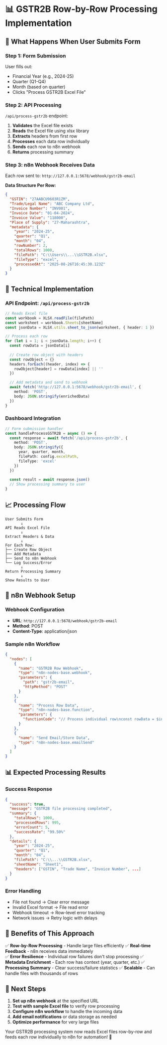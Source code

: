 # 📊 GSTR2B Row-by-Row Processing Implementation

## 🎯 **What Happens When User Submits Form**

### **Step 1: Form Submission**
User fills out:
- Financial Year (e.g., 2024-25)
- Quarter (Q1-Q4)  
- Month (based on quarter)
- Clicks "Process GSTR2B Excel File"

### **Step 2: API Processing**
`/api/process-gstr2b` endpoint:
1. **Validates** the Excel file exists
2. **Reads** the Excel file using xlsx library
3. **Extracts** headers from first row
4. **Processes** each data row individually
5. **Sends** each row to n8n webhook
6. **Returns** processing summary

### **Step 3: n8n Webhook Receives Data**
Each row sent to: `http://127.0.0.1:5678/webhook/gstr2b-email`

**Data Structure Per Row:**
```json
{
  "GSTIN": "27AABCU9603R1ZM",
  "Trade/Legal Name": "ABC Company Ltd",
  "Invoice Number": "INV001",
  "Invoice Date": "01-04-2024",
  "Invoice Value": "118000",
  "Place of Supply": "27-Maharashtra",
  "metadata": {
    "year": "2024-25",
    "quarter": "Q1", 
    "month": "04",
    "rowNumber": 2,
    "totalRows": 1000,
    "filePath": "C:\\Users\\...\\GSTR2B.xlsx",
    "fileType": "excel",
    "processedAt": "2025-08-26T16:45:30.123Z"
  }
}
```

## 🔧 **Technical Implementation**

### **API Endpoint: `/api/process-gstr2b`**
```typescript
// Reads Excel file
const workbook = XLSX.readFile(filePath)
const worksheet = workbook.Sheets[sheetName]
const jsonData = XLSX.utils.sheet_to_json(worksheet, { header: 1 })

// Process each row
for (let i = 1; i < jsonData.length; i++) {
  const rowData = jsonData[i]
  
  // Create row object with headers
  const rowObject = {}
  headers.forEach((header, index) => {
    rowObject[header] = rowData[index] || ''
  })

  // Add metadata and send to webhook
  await fetch('http://127.0.0.1:5678/webhook/gstr2b-email', {
    method: 'POST',
    body: JSON.stringify(enrichedData)
  })
}
```

### **Dashboard Integration**
```typescript
// Form submission handler
const handleProcessGSTR2B = async () => {
  const response = await fetch('/api/process-gstr2b', {
    method: 'POST',
    body: JSON.stringify({
      year, quarter, month,
      filePath: config.excelPath,
      fileType: 'excel'
    })
  })
  
  const result = await response.json()
  // Show processing summary to user
}
```

## 📈 **Processing Flow**

```
User Submits Form
       ↓
API Reads Excel File  
       ↓
Extract Headers & Data
       ↓
For Each Row:
├── Create Row Object
├── Add Metadata  
├── Send to n8n Webhook
└── Log Success/Error
       ↓
Return Processing Summary
       ↓
Show Results to User
```

## 🎯 **n8n Webhook Setup**

### **Webhook Configuration**
- **URL**: `http://127.0.0.1:5678/webhook/gstr2b-email`
- **Method**: POST
- **Content-Type**: application/json

### **Sample n8n Workflow**
```json
{
  "nodes": [
    {
      "name": "GSTR2B Row Webhook",
      "type": "n8n-nodes-base.webhook",
      "parameters": {
        "path": "gstr2b-email",
        "httpMethod": "POST"
      }
    },
    {
      "name": "Process Row Data",
      "type": "n8n-nodes-base.function", 
      "parameters": {
        "functionCode": "// Process individual row\nconst rowData = $input.all()[0].json;\nconsole.log('Processing row:', rowData.metadata.rowNumber);\nreturn { json: rowData };"
      }
    },
    {
      "name": "Send Email/Store Data",
      "type": "n8n-nodes-base.emailSend"
    }
  ]
}
```

## 📊 **Expected Processing Results**

### **Success Response**
```json
{
  "success": true,
  "message": "GSTR2B file processing completed",
  "summary": {
    "totalRows": 1000,
    "processedRows": 995, 
    "errorCount": 5,
    "successRate": "99.50%"
  },
  "details": {
    "year": "2024-25",
    "quarter": "Q1",
    "month": "04",
    "filePath": "C:\\...\\GSTR2B.xlsx",
    "sheetName": "Sheet1",
    "headers": ["GSTIN", "Trade Name", "Invoice Number", ...]
  }
}
```

### **Error Handling**
- File not found → Clear error message
- Invalid Excel format → File read error
- Webhook timeout → Row-level error tracking
- Network issues → Retry logic with delays

## 🚀 **Benefits of This Approach**

✅ **Row-by-Row Processing** - Handle large files efficiently
✅ **Real-time Feedback** - n8n receives data immediately  
✅ **Error Resilience** - Individual row failures don't stop processing
✅ **Metadata Enrichment** - Each row has context (year, quarter, etc.)
✅ **Processing Summary** - Clear success/failure statistics
✅ **Scalable** - Can handle files with thousands of rows

## 🔧 **Next Steps**

1. **Set up n8n webhook** at the specified URL
2. **Test with sample Excel file** to verify row processing
3. **Configure n8n workflow** to handle the incoming data
4. **Add email notifications** or data storage as needed
5. **Optimize performance** for very large files

Your GSTR2B processing system now reads Excel files row-by-row and feeds each row individually to n8n for automation! 🎉
